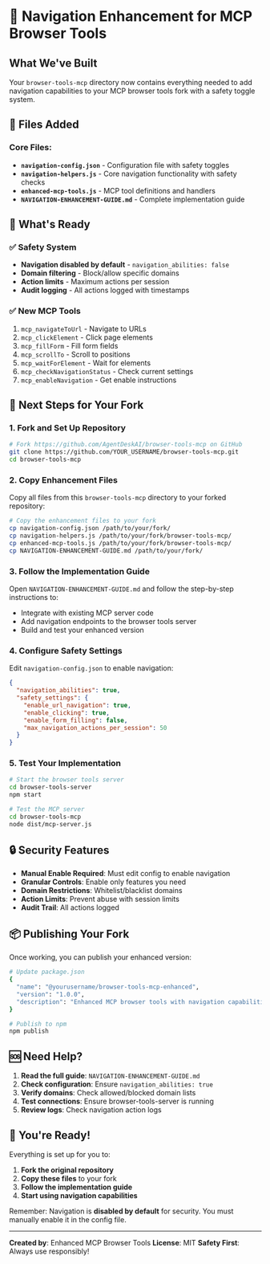# 🚀 Navigation Enhancement for MCP Browser Tools

## What We've Built

Your `browser-tools-mcp` directory now contains everything needed to add navigation capabilities to your MCP browser tools fork with a safety toggle system.

## 📁 Files Added

### Core Files:
- **`navigation-config.json`** - Configuration file with safety toggles
- **`navigation-helpers.js`** - Core navigation functionality with safety checks
- **`enhanced-mcp-tools.js`** - MCP tool definitions and handlers
- **`NAVIGATION-ENHANCEMENT-GUIDE.md`** - Complete implementation guide

## 🔧 What's Ready

### ✅ Safety System
- **Navigation disabled by default** - `navigation_abilities: false`
- **Domain filtering** - Block/allow specific domains
- **Action limits** - Maximum actions per session
- **Audit logging** - All actions logged with timestamps

### ✅ New MCP Tools
1. `mcp_navigateToUrl` - Navigate to URLs
2. `mcp_clickElement` - Click page elements
3. `mcp_fillForm` - Fill form fields
4. `mcp_scrollTo` - Scroll to positions
5. `mcp_waitForElement` - Wait for elements
6. `mcp_checkNavigationStatus` - Check current settings
7. `mcp_enableNavigation` - Get enable instructions

## 🎯 Next Steps for Your Fork

### 1. Fork and Set Up Repository
```bash
# Fork https://github.com/AgentDeskAI/browser-tools-mcp on GitHub
git clone https://github.com/YOUR_USERNAME/browser-tools-mcp.git
cd browser-tools-mcp
```

### 2. Copy Enhancement Files
Copy all files from this `browser-tools-mcp` directory to your forked repository:
```bash
# Copy the enhancement files to your fork
cp navigation-config.json /path/to/your/fork/
cp navigation-helpers.js /path/to/your/fork/browser-tools-mcp/
cp enhanced-mcp-tools.js /path/to/your/fork/browser-tools-mcp/
cp NAVIGATION-ENHANCEMENT-GUIDE.md /path/to/your/fork/
```

### 3. Follow the Implementation Guide
Open `NAVIGATION-ENHANCEMENT-GUIDE.md` and follow the step-by-step instructions to:
- Integrate with existing MCP server code
- Add navigation endpoints to the browser tools server
- Build and test your enhanced version

### 4. Configure Safety Settings
Edit `navigation-config.json` to enable navigation:
```json
{
  "navigation_abilities": true,
  "safety_settings": {
    "enable_url_navigation": true,
    "enable_clicking": true,
    "enable_form_filling": false,
    "max_navigation_actions_per_session": 50
  }
}
```

### 5. Test Your Implementation
```bash
# Start the browser tools server
cd browser-tools-server
npm start

# Test the MCP server
cd browser-tools-mcp
node dist/mcp-server.js
```

## 🔒 Security Features

- **Manual Enable Required**: Must edit config to enable navigation
- **Granular Controls**: Enable only features you need
- **Domain Restrictions**: Whitelist/blacklist domains
- **Action Limits**: Prevent abuse with session limits
- **Audit Trail**: All actions logged

## 📦 Publishing Your Fork

Once working, you can publish your enhanced version:
```bash
# Update package.json
{
  "name": "@yourusername/browser-tools-mcp-enhanced",
  "version": "1.0.0",
  "description": "Enhanced MCP browser tools with navigation capabilities"
}

# Publish to npm
npm publish
```

## 🆘 Need Help?

1. **Read the full guide**: `NAVIGATION-ENHANCEMENT-GUIDE.md`
2. **Check configuration**: Ensure `navigation_abilities: true`
3. **Verify domains**: Check allowed/blocked domain lists
4. **Test connections**: Ensure browser-tools-server is running
5. **Review logs**: Check navigation action logs

## 🎉 You're Ready!

Everything is set up for you to:
1. **Fork the original repository**
2. **Copy these files** to your fork
3. **Follow the implementation guide**
4. **Start using navigation capabilities**

Remember: Navigation is **disabled by default** for security. You must manually enable it in the config file.

---

**Created by**: Enhanced MCP Browser Tools
**License**: MIT
**Safety First**: Always use responsibly! 